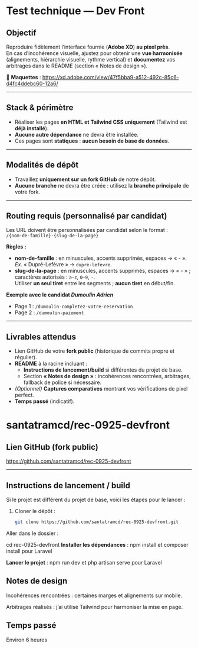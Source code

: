 # Test technique — Dev Front

## Objectif
Reproduire fidèlement l’interface fournie (**Adobe XD**) **au pixel près**.  
En cas d’incohérence visuelle, ajustez pour obtenir une **vue harmonisée** (alignements, hiérarchie visuelle, rythme vertical) et **documentez** vos arbitrages dans le README (section « Notes de design »).

🔗 **Maquettes** : https://xd.adobe.com/view/47f5bba9-a512-492c-85c6-d4fc4ddebc60-12a6/

---

## Stack & périmètre
- Réaliser les pages **en HTML et Tailwind CSS uniquement** (Tailwind est **déjà installé**).
- **Aucune autre dépendance** ne devra être installée.
- Ces pages sont **statiques** : **aucun besoin de base de données**.

---

## Modalités de dépôt
- Travaillez **uniquement sur un fork GitHub** de notre dépôt.
- **Aucune branche** ne devra être créée : utilisez la **branche principale** de votre fork.

---

## Routing requis (personnalisé par candidat)
Les URL doivent être personnalisées par candidat selon le format :  
`/{nom-de-famille}-{slug-de-la-page}`

**Règles :**
- **nom-de-famille** : en minuscules, accents supprimés, espaces → « - ».  
  *Ex.* « Dupré-Lefèvre » → `dupre-lefevre`.
- **slug-de-la-page** : en minuscules, accents supprimés, espaces → « - » ; caractères autorisés : `a–z`, `0–9`, `-`.  
  Utiliser **un seul tiret** entre les segments ; **aucun tiret** en début/fin.

**Exemple avec le candidat *Dumoulin Adrien***
- Page 1 : `/dumoulin-completez-votre-reservation`
- Page 2 : `/dumoulin-paiement`

---

## Livrables attendus
- Lien GitHub de votre **fork public** (historique de commits propre et régulier).
- **README** à la racine incluant :
    - **Instructions de lancement/build** si différentes du projet de base.
    - Section **« Notes de design »** : incohérences rencontrées, arbitrages, fallback de police si nécessaire.
- *(Optionnel)* **Captures comparatives** montrant vos vérifications de pixel perfect.
- **Temps passé** (indicatif).

# santatramcd/rec-0925-devfront

## Lien GitHub (fork public)
https://github.com/santatramcd/rec-0925-devfront

---

## Instructions de lancement / build
Si le projet est différent du projet de base, voici les étapes pour le lancer :  

1. Cloner le dépôt :
   ```bash
   git clone https://github.com/santatramcd/rec-0925-devfront.git

Aller dans le dossier :

cd rec-0925-devfront
**Installer les dépendances** :
npm install et composer install pour Laravel

**Lancer le projet** :
npm run dev et php artisan serve pour Laravel

## Notes de design
Incohérences rencontrées : certaines marges et alignements sur mobile.

Arbitrages réalisés : j’ai utilisé Tailwind pour harmoniser la mise en page.


## Temps passé
Environ 6 heures